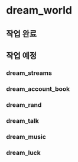 # dream_world

## 작업 완료

## 작업 예정

### dream_streams

### dream_account_book

### dream_rand

### dream_talk

### dream_music

### dream_luck
